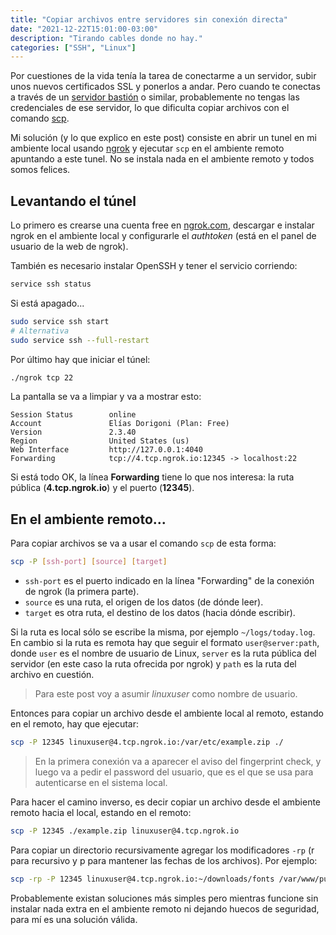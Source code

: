 ```yaml
---
title: "Copiar archivos entre servidores sin conexión directa"
date: "2021-12-22T15:01:00-03:00"
description: "Tirando cables donde no hay."
categories: ["SSH", "Linux"]
---
```


Por cuestiones de la vida tenía la tarea de conectarme a un servidor, subir unos nuevos certificados SSL y ponerlos a andar. Pero cuando te conectas a través de un <a href="https://es.wikipedia.org/wiki/Bastion_host" rel="noopener" target="_blank">servidor bastión</a> o similar, probablemente no tengas las credenciales de ese servidor, lo que dificulta copiar archivos con el comando <a href="https://man7.org/linux/man-pages/man1/scp.1.html" rel="noopener" target="_blank">scp</a>.

Mi solución (y lo que explico en este post) consiste en abrir un tunel en mi ambiente local usando <a href="https://ngrok.com" rel="noopener" target="_blank">ngrok</a> y ejecutar `scp` en el ambiente remoto apuntando a este tunel. No se instala nada en el ambiente remoto y todos somos felices.

## Levantando el túnel

Lo primero es crearse una cuenta free en <a href="https://ngrok.com" rel="noopener" target="_blank">ngrok.com</a>, descargar e instalar ngrok en el ambiente local y configurarle el *authtoken* (está en el panel de usuario de la web de ngrok).

También es necesario instalar OpenSSH y tener el servicio corriendo:

```bash
service ssh status
```

Si está apagado...
```bash
sudo service ssh start
# Alternativa
sudo service ssh --full-restart
```

Por último hay que iniciar el túnel:
```bash
./ngrok tcp 22
```

La pantalla se va a limpiar y va a mostrar esto:
```markup
Session Status        online
Account               Elías Dorigoni (Plan: Free)
Version               2.3.40
Region                United States (us)
Web Interface         http://127.0.0.1:4040
Forwarding            tcp://4.tcp.ngrok.io:12345 -> localhost:22
```

Si está todo OK, la línea **Forwarding** tiene lo que nos interesa: la ruta pública (**4.tcp.ngrok.io**) y el puerto (**12345**).

## En el ambiente remoto...

Para copiar archivos se va a usar el comando `scp` de esta forma:

```bash
scp -P [ssh-port] [source] [target]
```

- `ssh-port` es el puerto indicado en la línea "Forwarding" de la conexión de ngrok (la primera parte).
- `source` es una ruta, el origen de los datos (de dónde leer).
- `target` es otra ruta, el destino de los datos (hacia dónde escribir).

Si la ruta es local sólo se escribe la misma, por ejemplo `~/logs/today.log`. En cambio si la ruta es remota hay que seguir el formato `user@server:path`, donde `user` es el nombre de usuario de Linux, `server` es la ruta pública del servidor (en este caso la ruta ofrecida por ngrok) y `path` es la ruta del archivo en cuestión.

> Para este post voy a asumir *linuxuser* como nombre de usuario.

Entonces para copiar un archivo desde el ambiente local al remoto, estando en el remoto, hay que ejecutar:
```bash
scp -P 12345 linuxuser@4.tcp.ngrok.io:/var/etc/example.zip ./
```

> En la primera conexión va a aparecer el aviso del fingerprint check, y luego va a pedir el password del usuario, que es el que se usa para autenticarse en el sistema local.

Para hacer el camino inverso, es decir copiar un archivo desde el ambiente remoto hacia el local, estando en el remoto:
```bash
scp -P 12345 ./example.zip linuxuser@4.tcp.ngrok.io
```

Para copiar un directorio recursivamente agregar los modificadores `-rp` (r para recursivo y p para mantener las fechas de los archivos). Por ejemplo:

```bash
scp -rp -P 12345 linuxuser@4.tcp.ngrok.io:~/downloads/fonts /var/www/public/fonts
```

Probablemente existan soluciones más simples pero mientras funcione sin instalar nada extra en el ambiente remoto ni dejando huecos de seguridad, para mí es una solución válida.
